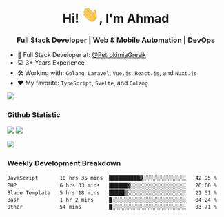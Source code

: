 <h1 align="center">Hi! <img src="https://raw.githubusercontent.com/ABSphreak/ABSphreak/master/gifs/Hi.gif" width="40px" />, I'm Ahmad</h1>

<h3 align="center">Full Stack Developer | Web & Mobile Automation | DevOps </h3>

- 🏢 Full Stack Developer at: [@PetrokimiaGresik](https://petrokimia-gresik.com)  
- 💻 3+ Years Experience  
- 🛠️ Working with: `Golang`, `Laravel`, `Vue.js`, `React.js`, and `Nuxt.js`  
- ❤️ My favorite: `TypeScript`, `Svelte`, and `Golang`

<img src="https://user-images.githubusercontent.com/73097560/115834477-dbab4500-a447-11eb-908a-139a6edaec5c.gif">
  
### Github Statistic
<p align="left">
<a href="https://github.com/ahmadlaiq97">
  <img height="180em" src="https://github-readme-stats-eight-theta.vercel.app/api?username=ahmadlaiq&show_icons=true&theme=algolia&include_all_commits=true&count_private=true"/>
  <img height="180em" src="https://github-readme-stats-eight-theta.vercel.app/api/top-langs/?username=ahmadlaiq&layout=compact&langs_count=8&theme=algolia"/>
</a>
</p>

<img src="https://user-images.githubusercontent.com/73097560/115834477-dbab4500-a447-11eb-908a-139a6edaec5c.gif">

### Weekly Development Breakdown
<!--START_SECTION:waka-->

```txt
JavaScript       10 hrs 35 mins  ██████████▓░░░░░░░░░░░░░░   42.95 %
PHP              6 hrs 33 mins   ██████▓░░░░░░░░░░░░░░░░░░   26.60 %
Blade Template   5 hrs 18 mins   █████▒░░░░░░░░░░░░░░░░░░░   21.51 %
Bash             1 hr 2 mins     █░░░░░░░░░░░░░░░░░░░░░░░░   04.24 %
Other            54 mins         █░░░░░░░░░░░░░░░░░░░░░░░░   03.71 %
```

<!--END_SECTION:waka-->
